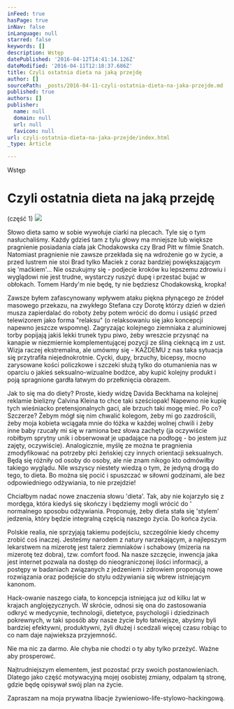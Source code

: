```yaml
---
inFeed: true
hasPage: true
inNav: false
inLanguage: null
starred: false
keywords: []
description: Wstęp
datePublished: '2016-04-12T14:41:14.126Z'
dateModified: '2016-04-11T12:18:37.686Z'
title: Czyli ostatnia dieta na jaką przejdę
author: []
sourcePath: _posts/2016-04-11-czyli-ostatnia-dieta-na-jaka-przejde.md
published: true
authors: []
publisher:
  name: null
  domain: null
  url: null
  favicon: null
url: czyli-ostatnia-dieta-na-jaka-przejde/index.html
_type: Article

---
```

Wstęp

# Czyli ostatnia dieta na jaką przejdę

(część 1) ![](https://the-grid-user-content.s3-us-west-2.amazonaws.com/f1378f81-26a4-4faa-830b-67f526914708.jpg)

Słowo dieta samo w sobie wywołuje ciarki na plecach. Tyle się o tym nasłuchaliśmy. Każdy gdzieś tam z tylu głowy ma mniejsze lub większe pragnienie posiadania ciała jak Chodakowska czy Brad Pitt w filmie Snatch. Natomiast pragnienie nie zawsze przekłada się na wdrożenie go w życie, a przed lustrem nie stoi Brad tylko Maciek z coraz bardziej powiększającym się 'maćkiem'... Nie oszukujmy się - podjecie kroków ku lepszemu zdrowiu i wyglądowi nie jest trudne, wystarczy ruszyć dupę i przestać bujać w obłokach. Tomem Hardy'm nie będę, ty nie będziesz Chodakowską, kropka!

Zawsze byłem zafascynowany wpływem ataku piękna płynącego ze źródeł masowego przekazu, na zwykłego Stefana czy Dorotę którzy dzień w dzień musza zapierdalać do roboty żeby potem wrócić do domu i usiąść przed telewizorem jako forma "relaksu" (o relaksowaniu się jako koncepcji napewno jeszcze wspomnę). Zagryzając kolejnego ziemniaka z aluminiowej torby popijają jakiś lekki trunek typu piwo, żeby wreszcie przysnąć na kanapie w niezmiernie komplementującej pozycji ze śliną cieknącą im z ust. Wizja raczej ekstremalna, ale umówmy się - KAŻDEMU z nas taka sytuacja się przytrafiła niejednokrotnie. 
Cycki, dupy, brzuchy, bicepsy, mocno zarysowane kości policzkowe i szczeki służą tylko do otumanienia nas w oparciu o jakieś seksualno-wizualne bodźce, aby kupić kolejny produkt i poją spragnione gardła łatwym do przełknięcia obrazem.

Jak to się ma do diety?
Proste, kiedy widzę Davida Beckhama na kolejnej reklamie bielizny Calvina Kleina to chce taki sześciopak! Napewno nie kupię tych wieśniacko pretensjonalnych gaci, ale brzuch taki mogę mieć. Po co? Szczerze? Żebym mógł się nim chwalić kolegom, żeby mi go zazdrościli, żeby moja kobieta wciągała mnie do łóżka w każdej wolnej chwili i żeby inne baby rzucały mi się w ramiona bez słowa zachęty (ja oczywiście robiłbym sprytny unik i obserwował je upadające na podłogę - bo jestem juz zajęty, oczywiście). Analogicznie, myślę ze można te pragnienia zmodyfikować na potrzeby płci żeńskiej czy innych orientacji seksualnych. Będą się różniły od osoby do osoby, ale nie znam nikogo kto odmówiłby takiego wyglądu. NIe wszyscy niestety wiedzą o tym, że jedyną drogą do tego, to dieta. Bo można się pocić i spuszczać w siłowni godzinami, ale bez odpowiedniego odżywiania, to nie przejdzie!

Chciałbym nadać nowe znaczenia słowu 'dieta'. Tak, aby nie kojarzyło się z mordęga, która kiedyś się skończy i będziemy mogli wrócić do ' normalnego sposobu odżywiania. Proponuję, żeby dieta stała się 'stylem' jedzenia, który będzie integralną częścią naszego życia. Do końca życia. 

Polskie realia, nie sprzyjają takiemu podejściu, szczególnie kiedy chcemy zrobić coś inaczej. Jesteśmy narodem z natury narzekającym, a najlepszym lekarstwem na mizerotę jest talerz ziemniaków i schabowy (mizeria na mizerotę tez dobra), tzw. comfort food.
Na nasze szczęcie, inwencja jaka jest internet pozwala na dostęp do nieograniczonej ilości informacji, a postępy w badaniach związanych z jedzeniem i zdrowiem proponują nowe rozwiązania oraz podejście do stylu odżywiania się wbrew istniejącym kanonom. 

Hack-owanie naszego ciała, to koncepcja istniejąca juz od kilku lat w krajach anglojęzycznych. W skrócie, odnosi się ona do zastosowania odkryć w medycynie, technologii, dietetyce, psychologii i dziedzinach pokrewnych, w taki sposób aby nasze życie było łatwiejsze, abyśmy byli bardziej efektywni, produktywni, żyli dłużej i scedzali więcej czasu robiąc to co nam daje najwieksza przyjemność.

Nie ma nic za darmo. Ale chyba nie chodzi o ty aby tylko przeżyć. Ważne aby prosperowć.

Najtrudniejszym elementem, jest pozostać przy swoich postanowieniach. Dlatego jako część motywacyjną mojej osobistej zmiany, odpalam tą stronę, gdzie będę opisywał swój plan na życie. 

Zapraszam na moja prywatna libacje żywieniowo-life-stylowo-hackingową.